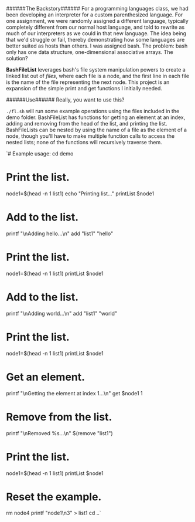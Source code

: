 ######The Backstory######
For a programming languages class, we had been developing an interpreter for a
custom parenthesized language. For one assignment, we were randomly assigned a
different language, typically completely different from our normal host
language, and told to rewrite as much of our interpreters as we could in that
new language. The idea being that we'd struggle or fail, thereby demonstrating
how some languages are better suited as hosts than others. I was assigned bash.
The problem: bash only has one data structure, one-dimensional associative
arrays. The solution?



**BashFileList** leverages bash's file system manipulation powers to create a
linked list out of _files_, where each file is a node, and the first line in
each file is the name of the file representing the next node. This project is
an expansion of the simple print and get functions I initially needed.



######Use######
Really, you want to use this?

`./fl.sh` will run some example operations using the files included in the demo
folder. BashFileList has functions for getting an element at an index, adding
and removing from the head of the list, and printing the list. BashFileLists
can be nested by using the name of a file as the element of a node, though 
you'll have to make multiple function calls to access the nested lists; none of 
the functions will recursively traverse them.

`# Example usage:
cd demo

# Print the list.
node1=$(head -n 1 list1)
echo "Printing list..."
printList $node1

# Add to the list.
printf "\nAdding hello...\n"
add "list1" "hello"

# Print the list.
node1=$(head -n 1 list1)
printList $node1

# Add to the list.
printf "\nAdding world...\n"
add "list1" "world"

# Print the list.
node1=$(head -n 1 list1)
printList $node1

# Get an element.
printf "\nGetting the element at index 1...\n"
get $node1 1

# Remove from the list.
printf "\nRemoved %s...\n" $(remove "list1")

# Print the list.
node1=$(head -n 1 list1)
printList $node1

# Reset the example.
rm node4
printf "node1\n3" > list1
cd ..`
